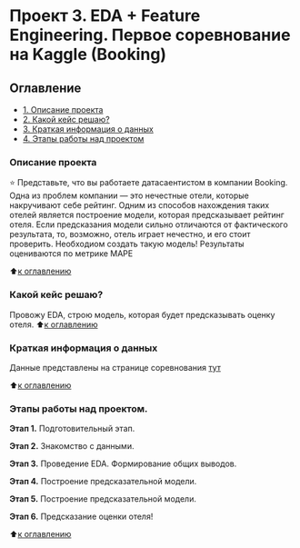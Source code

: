 # Проект 3. EDA + Feature Engineering. Первое соревнование на Kaggle (Booking)

## Оглавление

- [1. Описание проекта](#описание-проекта)
- [2. Какой кейс решаю?](#какой-кейс-решаю)
- [3. Краткая информация о данных](#краткая-информация-о-данных)
- [4. Этапы работы над проектом](#этапы-работы-над-проектом)

### Описание проекта

⭐ Представьте, что вы работаете датасаентистом в компании Booking. Одна из проблем компании — это нечестные отели, которые накручивают себе рейтинг. Одним из способов нахождения таких отелей является построение модели, которая предсказывает рейтинг отеля. Если предсказания модели сильно отличаются от фактического результата, то, возможно, отель играет нечестно, и его стоит проверить. Необходиом создать такую модель! Результаты оцениваются по метрике MAPE

⬆️[к оглавлению](#оглавление)

### Какой кейс решаю?

Провожу EDA, строю модель, которая будет предсказывать оценку отеля.
⬆️[к оглавлению](#оглавление)

### Краткая информация о данных

Данные представлены на странице соревнования [тут](https://www.kaggle.com/competitions/sf-booking/data)

⬆️[к оглавлению](#оглавление)

### Этапы работы над проектом.

**Этап 1.**
Подготовительный этап.

**Этап 2.**
Знакомство с данными.

**Этап 3.**
Проведение EDA. Формирование общих выводов.

**Этап 4.**
Построение предсказательной модели.

**Этап 5.**
Построение предсказательной модели.

**Этап 6.**
Предсказание оценки отеля!

⬆️[к оглавлению](#оглавление)

